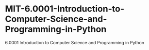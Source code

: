 # MIT-6.0001-Introduction-to-Computer-Science-and-Programming-in-Python
6.0001 Introduction to Computer Science and Programming in Python
